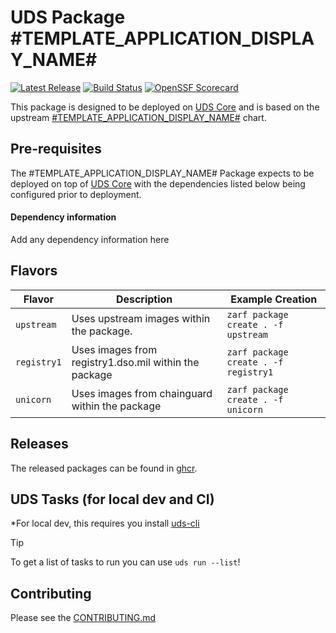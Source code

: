# UDS Package #TEMPLATE_APPLICATION_DISPLAY_NAME#

[![Latest Release](https://img.shields.io/github/v/release/defenseunicorns/uds-package-#TEMPLATE_APPLICATION_NAME#)](https://github.com/defenseunicorns/uds-package-#TEMPLATE_APPLICATION_NAME#/releases)
[![Build Status](https://img.shields.io/github/actions/workflow/status/defenseunicorns/uds-package-#TEMPLATE_APPLICATION_NAME#/tag-and-release.yaml)](https://github.com/defenseunicorns/uds-package-#TEMPLATE_APPLICATION_NAME#/actions/workflows/tag-and-release.yaml)
[![OpenSSF Scorecard](https://api.securityscorecards.dev/projects/github.com/defenseunicorns/uds-package-#TEMPLATE_APPLICATION_NAME#/badge)](https://api.securityscorecards.dev/projects/github.com/defenseunicorns/uds-package-#TEMPLATE_APPLICATION_NAME#)

This package is designed to be deployed on [UDS Core](https://github.com/defenseunicorns/uds-core) and is based on the upstream [#TEMPLATE_APPLICATION_DISPLAY_NAME#]() chart.

## Pre-requisites

The #TEMPLATE_APPLICATION_DISPLAY_NAME# Package expects to be deployed on top of [UDS Core](https://github.com/defenseunicorns/uds-core) with the dependencies listed below being configured prior to deployment.

#### Dependency information

Add any dependency information here

## Flavors

| Flavor | Description | Example Creation |
| ------ | ----------- | ---------------- |
| `upstream` | Uses upstream images within the package. | `zarf package create . -f upstream` |
| `registry1` | Uses images from registry1.dso.mil within the package | `zarf package create . -f registry1` |
| `unicorn` | Uses images from chainguard within the package | `zarf package create . -f unicorn` |

## Releases

The released packages can be found in [ghcr](https://github.com/defenseunicorns/uds-package-#TEMPLATE_APPLICATION_NAME#/pkgs/container/packages%2Fuds%2F#TEMPLATE_APPLICATION_NAME#).

## UDS Tasks (for local dev and CI)

*For local dev, this requires you install [uds-cli](https://github.com/defenseunicorns/uds-cli?tab=readme-ov-file#install)

> [!TIP]
> To get a list of tasks to run you can use `uds run --list`!

## Contributing

Please see the [CONTRIBUTING.md](./CONTRIBUTING.md)

